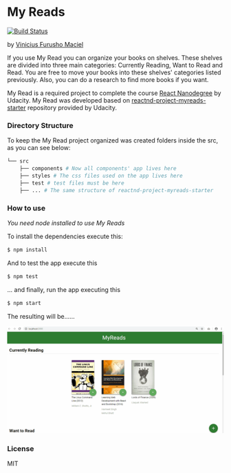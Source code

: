 # My Reads
[![Build Status](https://travis-ci.org/vimaciel/my-reads.svg?branch=master)](https://travis-ci.org/vimaciel/my-reads)

by [Vinicius Furusho Maciel](https://www.linkedin.com/in/vimaciel)

If you use My Read you can organize your books on shelves. These shelves are divided into three main categories: Currently Reading, Want to Read and Read. You are free to move your books into these shelves' categories listed previously. Also, you can do a research to find more books if you want. 

My Read is a required project to complete the course [React Nanodegree](https://br.udacity.com/course/react-nanodegree--nd019) by Udacity. My Read was developed based on [reactnd-project-myreads-starter](https://github.com/udacity/reactnd-project-myreads-starter) repository provided by Udacity.

### Directory Structure

To keep the My Read project organized was created folders inside the src, as you can see below:
```bash
└── src
    ├── components # Now all components' app lives here
    ├── styles # The css files used on the app lives here
    ├── test # test files must be here
    ├── ... # The same structure of reactnd-project-myreads-starter
```

### How to use
*You need node installed to use My Reads*

To install the dependencies execute this:
```sh
$ npm install
```
And to test the app execute this
```sh
$ npm test
```

... and finally, run the app executing this
```sh
$ npm start
```

The resulting will be......

![](demo.gif)

### License
MIT
